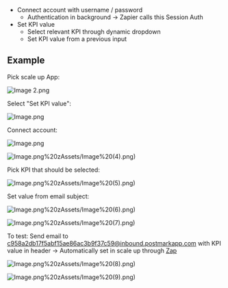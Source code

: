 - Connect account with username / password
   - Authentication in background → Zapier calls this Session Auth
- Set KPI value
   - Select relevant KPI through dynamic dropdown
   - Set KPI value from a previous input

## Example

Pick scale up App:

![Image 2.png](Image%202.png)

Select "Set KPI value":

![Image.png](Image%20(2)%201.png)

Connect account:

![Image.png](Image%20(3)%201.png)

![Image.png](3)%20zAssets/Image%20(4).png)

Pick KPI that should be selected:

![Image.png](3)%20zAssets/Image%20(5).png)

Set value from email subject:

![Image.png](3)%20zAssets/Image%20(6).png)

![Image.png](3)%20zAssets/Image%20(7).png)

To test: Send email to [c958a2db17f5abf15ae86ac3b9f37c59@inbound.postmarkapp.com](c958a2db17f5abf15ae86ac3b9f37c59@inbound.postmarkapp.com) with KPI value in header → Automatically set in scale up through [Zap](https://zapier.com/editor/162061221/published/163766660)

![Image.png](3)%20zAssets/Image%20(8).png)

![Image.png](3)%20zAssets/Image%20(9).png)

